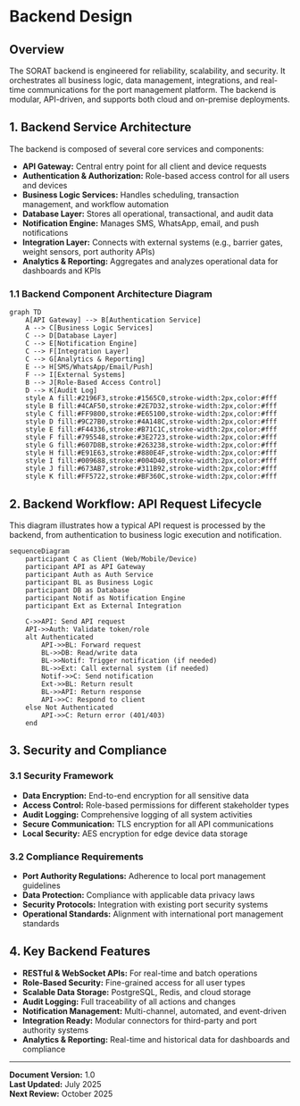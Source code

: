 # Backend Design

## Overview

The SORAT backend is engineered for reliability, scalability, and security. It orchestrates all business logic, data management, integrations, and real-time communications for the port management platform. The backend is modular, API-driven, and supports both cloud and on-premise deployments.

## 1. Backend Service Architecture

The backend is composed of several core services and components:
- **API Gateway:** Central entry point for all client and device requests
- **Authentication & Authorization:** Role-based access control for all users and devices
- **Business Logic Services:** Handles scheduling, transaction management, and workflow automation
- **Database Layer:** Stores all operational, transactional, and audit data
- **Notification Engine:** Manages SMS, WhatsApp, email, and push notifications
- **Integration Layer:** Connects with external systems (e.g., barrier gates, weight sensors, port authority APIs)
- **Analytics & Reporting:** Aggregates and analyzes operational data for dashboards and KPIs

### 1.1 Backend Component Architecture Diagram

```mermaid
graph TD
    A[API Gateway] --> B[Authentication Service]
    A --> C[Business Logic Services]
    C --> D[Database Layer]
    C --> E[Notification Engine]
    C --> F[Integration Layer]
    C --> G[Analytics & Reporting]
    E --> H[SMS/WhatsApp/Email/Push]
    F --> I[External Systems]
    B --> J[Role-Based Access Control]
    D --> K[Audit Log]
    style A fill:#2196F3,stroke:#1565C0,stroke-width:2px,color:#fff
    style B fill:#4CAF50,stroke:#2E7D32,stroke-width:2px,color:#fff
    style C fill:#FF9800,stroke:#E65100,stroke-width:2px,color:#fff
    style D fill:#9C27B0,stroke:#4A148C,stroke-width:2px,color:#fff
    style E fill:#F44336,stroke:#B71C1C,stroke-width:2px,color:#fff
    style F fill:#795548,stroke:#3E2723,stroke-width:2px,color:#fff
    style G fill:#607D8B,stroke:#263238,stroke-width:2px,color:#fff
    style H fill:#E91E63,stroke:#880E4F,stroke-width:2px,color:#fff
    style I fill:#009688,stroke:#004D40,stroke-width:2px,color:#fff
    style J fill:#673AB7,stroke:#311B92,stroke-width:2px,color:#fff
    style K fill:#FF5722,stroke:#BF360C,stroke-width:2px,color:#fff
```

## 2. Backend Workflow: API Request Lifecycle

This diagram illustrates how a typical API request is processed by the backend, from authentication to business logic execution and notification.

```mermaid
sequenceDiagram
    participant C as Client (Web/Mobile/Device)
    participant API as API Gateway
    participant Auth as Auth Service
    participant BL as Business Logic
    participant DB as Database
    participant Notif as Notification Engine
    participant Ext as External Integration
    
    C->>API: Send API request
    API->>Auth: Validate token/role
    alt Authenticated
        API->>BL: Forward request
        BL->>DB: Read/write data
        BL->>Notif: Trigger notification (if needed)
        BL->>Ext: Call external system (if needed)
        Notif->>C: Send notification
        Ext->>BL: Return result
        BL->>API: Return response
        API->>C: Respond to client
    else Not Authenticated
        API->>C: Return error (401/403)
    end
```

## 3. Security and Compliance

### 3.1 Security Framework
- **Data Encryption:** End-to-end encryption for all sensitive data
- **Access Control:** Role-based permissions for different stakeholder types
- **Audit Logging:** Comprehensive logging of all system activities
- **Secure Communication:** TLS encryption for all API communications
- **Local Security:** AES encryption for edge device data storage

### 3.2 Compliance Requirements
- **Port Authority Regulations:** Adherence to local port management guidelines
- **Data Protection:** Compliance with applicable data privacy laws
- **Security Protocols:** Integration with existing port security systems
- **Operational Standards:** Alignment with international port management standards

## 4. Key Backend Features

- **RESTful & WebSocket APIs:** For real-time and batch operations
- **Role-Based Security:** Fine-grained access for all user types
- **Scalable Data Storage:** PostgreSQL, Redis, and cloud storage
- **Audit Logging:** Full traceability of all actions and changes
- **Notification Management:** Multi-channel, automated, and event-driven
- **Integration Ready:** Modular connectors for third-party and port authority systems
- **Analytics & Reporting:** Real-time and historical data for dashboards and compliance

---

**Document Version:** 1.0  
**Last Updated:** July 2025  
**Next Review:** October 2025 